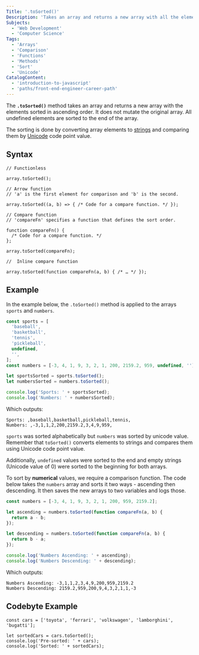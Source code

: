 ```yaml
---
Title: '.toSorted()'
Description: 'Takes an array and returns a new array with all the elements sorted in ascending order.'
Subjects:
  - 'Web Development'
  - 'Computer Science'
Tags:
  - 'Arrays'
  - 'Comparison'
  - 'Functions'
  - 'Methods'
  - 'Sort'
  - 'Unicode'
CatalogContent:
  - 'introduction-to-javascript'
  - 'paths/front-end-engineer-career-path'
---
```


The **`.toSorted()`** method takes an array and returns a new array with the elements sorted in ascending order. It does not mutate the original array. All undefined elements are sorted to the end of the array.

The sorting is done by converting array elements to [strings](https://www.codecademy.com/resources/docs/javascript/strings) and comparing them by [Unicode](https://www.codecademy.com/resources/docs/general/unicode) code point value.

## Syntax

```pseudo
// Functionless

array.toSorted();

// Arrow function
// 'a' is the first element for comparison and 'b' is the second.

array.toSorted((a, b) => { /* Code for a compare function. */ });

// Compare function
// 'compareFn' specifies a function that defines the sort order.

function compareFn() {
  /* Code for a compare function. */
};

array.toSorted(compareFn);

//  Inline compare function

array.toSorted(function compareFn(a, b) { /* … */ });
```

## Example

In the example below, the `.toSorted()` method is applied to the arrays `sports` and `numbers`.

```js
const sports = [
  'baseball',
  'basketball',
  'tennis',
  'pickleball',
  undefined,
  '',
];
const numbers = [-3, 4, 1, 9, 3, 2, 1, 200, 2159.2, 959, undefined, ''];

let sportsSorted = sports.toSorted();
let numbersSorted = numbers.toSorted();

console.log('Sports: ' + sportsSorted);
console.log('Numbers: ' + numbersSorted);
```

Which outputs:

```shell
Sports: ,baseball,basketball,pickleball,tennis,
Numbers: ,-3,1,1,2,200,2159.2,3,4,9,959,
```

`sports` was sorted alphabetically but `numbers` was sorted by unicode value. Remember that `toSorted()` converts elements to strings and compares them using Unicode code point value.

Additionally, `undefined` values were sorted to the end and empty strings (Unicode value of 0) were sorted to the beginning for both arrays.

To sort by **numerical** values, we require a comparison function. The code below takes the `numbers` array and sorts it two ways - ascending then descending. It then saves the new arrays to two variables and logs those.

```js
const numbers = [-3, 4, 1, 9, 3, 2, 1, 200, 959, 2159.2];

let ascending = numbers.toSorted(function compareFn(a, b) {
  return a - b;
});

let descending = numbers.toSorted(function compareFn(a, b) {
  return b - a;
});

console.log('Numbers Ascending: ' + ascending);
console.log('Numbers Descending: ' + descending);
```

Which outputs:

```shell
Numbers Ascending: -3,1,1,2,3,4,9,200,959,2159.2
Numbers Descending: 2159.2,959,200,9,4,3,2,1,1,-3
```

## Codebyte Example

```codebyte/javascript
const cars = ['toyota', 'ferrari', 'volkswagen', 'lamborghini', 'bugatti'];

let sortedCars = cars.toSorted();
console.log('Pre-sorted: ' + cars);
console.log('Sorted: ' + sortedCars);
```
